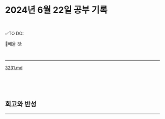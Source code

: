# 2024년 6월 22일 공부 기록 

<br>

✅TO DO: 




💭배울 것:


<br>

---

[3231.md](..%2F..%2F..%2FAlgorithm%2FSolvedProblem%2F%EB%9E%9C%EB%8D%A4%EB%A7%88%EB%9D%BC%ED%86%A4%2F%EC%BD%94%EC%8A%A4003%2F3231%2F3231.md)


<br><br><br>





## 회고와 반성

---
